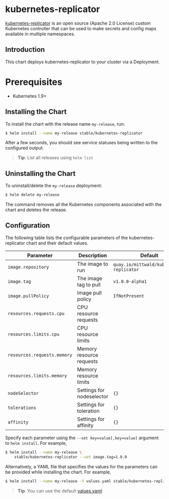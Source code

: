 # kubernetes-replicator

[kubernetes-replicator](https://github.com/mittwald/kubernetes-replicator) is an open source (Apache 2.0 License) custom Kubernetes controller that can be used to make secrets and config maps available in multiple namespaces.

## Introduction

This chart deploys kubernetes-replicator to your cluster via a Deployment.

# Prerequisites

- Kubernetes 1.9+

## Installing the Chart

To install the chart with the release name `my-release`, run:

```bash
$ helm install --name my-release stable/kubernetes-replicator
```

After a few seconds, you should see service statuses being written to the configured output.

> **Tip**: List all releases using `helm list`

## Uninstalling the Chart

To uninstall/delete the `my-release` deployment:

```bash
$ helm delete my-release
```

The command removes all the Kubernetes components associated with the chart and deletes the release.

## Configuration

The following table lists the configurable parameters of the kubernetes-replicator chart and their default values.

|             Parameter               |            Description              |                    Default                |
|-------------------------------------|-------------------------------------|-------------------------------------------|
| `image.repository`                  | The image to run                    | `quay.io/mittwald/kubernetes-replicator`  |
| `image.tag`                         | The image tag to pull               | `v1.0.0-alpha1`                           |
| `image.pullPolicy`                  | Image pull policy                   | `IfNotPresent`                            |
| `resources.requests.cpu`            | CPU resource requests               |                                           |
| `resources.limits.cpu`              | CPU resource limits                 |                                           |
| `resources.requests.memory`         | Memory resource requests            |                                           |
| `resources.limits.memory`           | Memory resource limits              |                                           |
| `nodeSelector`                      | Settings for nodeselector           | `{}`                                      |
| `tolerations`                       | Settings for toleration             | `{}`                                      |
| `affinity`                          | Settings for affinity               | `{}`                                      |



Specify each parameter using the `--set key=value[,key=value]` argument to `helm install`. For example,

```bash
$ helm install --name my-release \
    stable/kubernetes-replicator --set image.tag=1.0.0
```

Alternatively, a YAML file that specifies the values for the parameters can be provided while installing the chart. For example,

```bash
$ helm install --name my-release -f values.yaml stable/kubernetes-replicator
```

> **Tip**: You can use the default [values.yaml](values.yaml)


